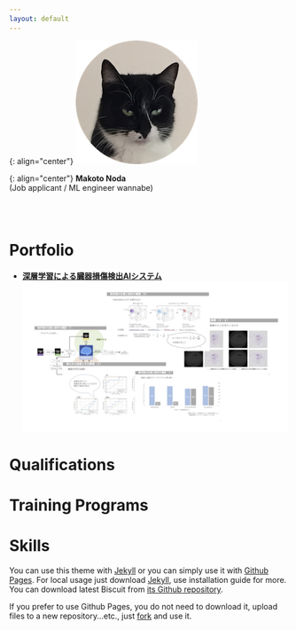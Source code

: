 ```yaml
---
layout: default
---
```


{: align="center"}
![Banner](assets/face.png)

{: align="center"}
**Makoto Noda**  
(Job applicant / ML engineer wannabe)

<br>
<br>

# Portfolio

- **[深層学習による臓器損傷検出AIシステム](https://github.com/Makoto-Noda/RSNA2023/blob/main/(発表資料)臓器損傷検出.pdf)**
![RSNA2023](assets/rsna.png)

# Qualifications


# Training Programs


# Skills



You can use this theme with [Jekyll](http://jekyllrb.com/) or you can simply use it with [Github Pages](https://pages.github.com).
For local usage just download [Jekyll](http://jekyllrb.com/), use installation guide for more. You can download latest Biscuit from [its Github repository](https://github.com/sblisesivdin/biscuit).

If you prefer to use Github Pages, you do not need to download it, upload files to a new repository...etc., just [fork](https://docs.github.com/en/get-starter/quickstart/fork-a-repo) and use it.